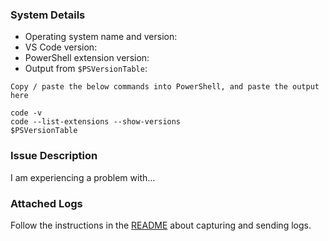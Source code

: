 <!--

Please fill in these details so that we can help you!

If you are filing an issue related to PowerShell syntax coloring/highlighting,
please file it at the EditorSyntax repo:

https://github.com/PowerShell/EditorSyntax/issues

-->

### System Details

- Operating system name and version:
- VS Code version:
- PowerShell extension version:
- Output from `$PSVersionTable`:

```
Copy / paste the below commands into PowerShell, and paste the output here

code -v
code --list-extensions --show-versions
$PSVersionTable
```

### Issue Description

I am experiencing a problem with...

### Attached Logs

Follow the instructions in the [README](https://github.com/PowerShell/vscode-powershell#reporting-problems)
about capturing and sending logs.
